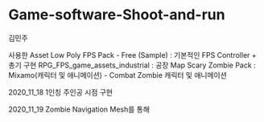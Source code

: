 # Game-software-Shoot-and-run


김민주

사용한 Asset
Low Poly FPS Pack - Free (Sample) : 기본적인 FPS Controller + 총기 구현
RPG_FPS_game_assets_industrial : 공장 Map
Scary Zombie Pack : Mixamo(캐릭터 및 애니메이션) - Combat Zombie 캐릭터 및 애니메이션

2020_11_18
1인칭 주인공 시점 구현

2020_11_19
Zombie
Navigation Mesh를 통해 







